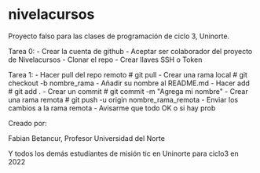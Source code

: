 # nivelacursos
Proyecto falso para las clases de programación de ciclo 3, Uninorte.

Tarea 0:
    - Crear la cuenta de github 
    - Aceptar ser colaborador del proyecto de Nivelacursos
    - Clonar el repo 
    - Crear llaves SSH o Token

Tarea 1:
    - Hacer pull del repo remoto # git pull
    - Crear una rama local # git checkout -b nombre_rama
    - Añadir su nombre al README.md
    - Hacer add # git add .
    - Crear un commit # git commit -m "Agrega mi nombre"
    - Crear una rama remota # git push -u origin nombre_rama_remota
    - Enviar los cambios a la rama remota
    - Avisarme que todo OK o si hay prob

Creado por:

Fabian Betancur, Profesor Universidad del Norte

Y todos los demás estudiantes de misión tic en Uninorte para ciclo3 en 2022
